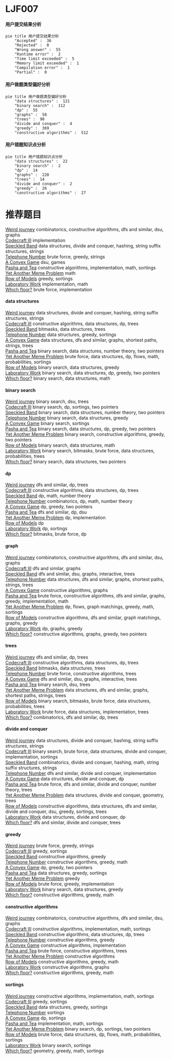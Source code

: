 # LJF007
<!-- tabs:start -->
#### **用户提交结果分析**

```mermaid
pie title 用户提交结果分析
    "Accepted" :  36
    "Rejected" :  0
    "Wrong answer" :  55
    "Runtime error" :  2
    "Time limit exceeded" :  5
    "Memory limit exceeded" :  1
    "Compilation error" :  1
    "Partial" :  0
```
#### **用户做题类型偏好分析**

```mermaid
pie title 用户做题类型偏好分析
    "data structures" :  121
    "binary search" :  112
    "dp" :  55
    "graphs" :  58
    "trees" :  90
    "divide and conquer" :  4
    "greedy" :  369
    "constructive algorithms" :  512
```
#### **用户错题知识点分析**

```mermaid
pie title 用户错题知识点分析
    "data structures" :  22
    "binary search" :  2
    "dp" :  14
    "graphs" :  220
    "trees" :  14
    "divide and conquer" :  2
    "greedy" :  26
    "constructive algorithms" :  27
```
<!-- tabs:end -->
# 推荐题目
[Weird journey](https://codeforces.com/contest/789/problem/D)		combinatorics,
                        constructive algorithms,
                        dfs and similar,
                        dsu,
                        graphs		  
[Codecraft III](http://codeforces.com/problemset/problem/45/A)		implementation		  
[Speckled Band](http://codeforces.com/problemset/problem/1043/G)		data structures,
                        divide and conquer,
                        hashing,
                        string suffix structures,
                        strings		  
[Telephone Number](http://codeforces.com/problemset/problem/1167/A)		brute force,
                        greedy,
                        strings		  
[A Convex Game](http://codeforces.com/problemset/problem/1434/E)		dsu,
                        games		  
[Pasha and Tea](http://codeforces.com/problemset/problem/557/B)		constructive algorithms,
                        implementation,
                        math,
                        sortings		  
[Yet Another Meme Problem](http://codeforces.com/problemset/problem/1288/B)		math		  
[Row of Models](http://codeforces.com/problemset/problem/887/F)		greedy,
                        sortings		  
[Laboratory Work](http://codeforces.com/problemset/problem/931/C)		implementation,
                        math		  
[Which floor?](https://codeforces.com/contest/861/problem/B)		brute force,
                        implementation		  
<!-- tabs:start -->
#### **data structures**
[Weird journey](http://codeforces.com/problemset/problem/1043/G)		data structures,
                        divide and conquer,
                        hashing,
                        string suffix structures,
                        strings		  
[Codecraft III](http://codeforces.com/problemset/problem/796/C)		constructive algorithms,
                        data structures,
                        dp,
                        trees		  
[Speckled Band](http://codeforces.com/problemset/problem/282/E)		bitmasks,
                        data structures,
                        trees		  
[Telephone Number](https://codeforces.com/contest/1315/problem/D)		data structures,
                        greedy,
                        sortings		  
[A Convex Game](http://codeforces.com/problemset/problem/1209/F)		data structures,
                        dfs and similar,
                        graphs,
                        shortest paths,
                        strings,
                        trees		  
[Pasha and Tea](http://codeforces.com/problemset/problem/818/E)		binary search,
                        data structures,
                        number theory,
                        two pointers		  
[Yet Another Meme Problem](http://codeforces.com/problemset/problem/739/E)		brute force,
                        data structures,
                        dp,
                        flows,
                        math,
                        probabilities,
                        sortings		  
[Row of Models](http://codeforces.com/problemset/problem/1157/E)		binary search,
                        data structures,
                        greedy		  
[Laboratory Work](http://codeforces.com/problemset/problem/1492/C)		binary search,
                        data structures,
                        dp,
                        greedy,
                        two pointers		  
[Which floor?](http://codeforces.com/problemset/problem/1490/G)		binary search,
                        data structures,
                        math		  
#### **binary search**
[Weird journey](http://codeforces.com/problemset/problem/444/E)		binary search,
                        dsu,
                        trees		  
[Codecraft III](http://codeforces.com/problemset/problem/253/B)		binary search,
                        dp,
                        sortings,
                        two pointers		  
[Speckled Band](http://codeforces.com/problemset/problem/818/E)		binary search,
                        data structures,
                        number theory,
                        two pointers		  
[Telephone Number](http://codeforces.com/problemset/problem/1157/E)		binary search,
                        data structures,
                        greedy		  
[A Convex Game](http://codeforces.com/problemset/problem/1468/D)		binary search,
                        sortings		  
[Pasha and Tea](http://codeforces.com/problemset/problem/1492/C)		binary search,
                        data structures,
                        dp,
                        greedy,
                        two pointers		  
[Yet Another Meme Problem](http://codeforces.com/problemset/problem/1463/D)		binary search,
                        constructive algorithms,
                        greedy,
                        two pointers		  
[Row of Models](http://codeforces.com/problemset/problem/1490/G)		binary search,
                        data structures,
                        math		  
[Laboratory Work](http://codeforces.com/problemset/problem/1479/D)		binary search,
                        bitmasks,
                        brute force,
                        data structures,
                        probabilities,
                        trees		  
[Which floor?](http://codeforces.com/problemset/problem/1436/E)		binary search,
                        data structures,
                        two pointers		  
#### **dp**
[Weird journey](http://codeforces.com/problemset/problem/935/E)		dfs and similar,
                        dp,
                        trees		  
[Codecraft III](http://codeforces.com/problemset/problem/796/C)		constructive algorithms,
                        data structures,
                        dp,
                        trees		  
[Speckled Band](http://codeforces.com/problemset/problem/1499/D)		dp,
                        math,
                        number theory		  
[Telephone Number](http://codeforces.com/problemset/problem/839/D)		combinatorics,
                        dp,
                        math,
                        number theory		  
[A Convex Game](https://codeforces.com/contest/1241/problem/D)		dp,
                        greedy,
                        two pointers		  
[Pasha and Tea](http://codeforces.com/problemset/problem/741/B)		dfs and similar,
                        dp,
                        dsu		  
[Yet Another Meme Problem](http://codeforces.com/problemset/problem/1012/F)		dp,
                        implementation		  
[Row of Models](https://codeforces.com/contest/1229/problem/F)		dp		  
[Laboratory Work](http://codeforces.com/problemset/problem/38/E)		dp,
                        sortings		  
[Which floor?](http://codeforces.com/problemset/problem/201/D)		bitmasks,
                        brute force,
                        dp		  
#### **graph**
[Weird journey](https://codeforces.com/contest/789/problem/D)		combinatorics,
                        constructive algorithms,
                        dfs and similar,
                        dsu,
                        graphs		  
[Codecraft III](https://codeforces.com/contest/1161/problem/D)		dfs and similar,
                        graphs		  
[Speckled Band](http://codeforces.com/problemset/problem/755/C)		dfs and similar,
                        dsu,
                        graphs,
                        interactive,
                        trees		  
[Telephone Number](http://codeforces.com/problemset/problem/1209/F)		data structures,
                        dfs and similar,
                        graphs,
                        shortest paths,
                        strings,
                        trees		  
[A Convex Game](http://codeforces.com/problemset/problem/1089/M)		constructive algorithms,
                        graphs		  
[Pasha and Tea](http://codeforces.com/problemset/problem/1487/C)		brute force,
                        constructive algorithms,
                        dfs and similar,
                        graphs,
                        greedy,
                        implementation,
                        math		  
[Yet Another Meme Problem](http://codeforces.com/problemset/problem/1437/C)		dp,
                        flows,
                        graph matchings,
                        greedy,
                        math,
                        sortings		  
[Row of Models](http://codeforces.com/problemset/problem/1470/D)		constructive algorithms,
                        dfs and similar,
                        graph matchings,
                        graphs,
                        greedy		  
[Laboratory Work](http://codeforces.com/problemset/problem/1476/C)		dp,
                        graphs,
                        greedy		  
[Which floor?](http://codeforces.com/problemset/problem/1304/D)		constructive algorithms,
                        graphs,
                        greedy,
                        two pointers		  
#### **trees**
[Weird journey](http://codeforces.com/problemset/problem/935/E)		dfs and similar,
                        dp,
                        trees		  
[Codecraft III](http://codeforces.com/problemset/problem/796/C)		constructive algorithms,
                        data structures,
                        dp,
                        trees		  
[Speckled Band](http://codeforces.com/problemset/problem/282/E)		bitmasks,
                        data structures,
                        trees		  
[Telephone Number](http://codeforces.com/problemset/problem/1311/E)		brute force,
                        constructive algorithms,
                        trees		  
[A Convex Game](http://codeforces.com/problemset/problem/755/C)		dfs and similar,
                        dsu,
                        graphs,
                        interactive,
                        trees		  
[Pasha and Tea](http://codeforces.com/problemset/problem/444/E)		binary search,
                        dsu,
                        trees		  
[Yet Another Meme Problem](http://codeforces.com/problemset/problem/1209/F)		data structures,
                        dfs and similar,
                        graphs,
                        shortest paths,
                        strings,
                        trees		  
[Row of Models](http://codeforces.com/problemset/problem/1479/D)		binary search,
                        bitmasks,
                        brute force,
                        data structures,
                        probabilities,
                        trees		  
[Laboratory Work](http://codeforces.com/problemset/problem/1511/C)		brute force,
                        data structures,
                        implementation,
                        trees		  
[Which floor?](http://codeforces.com/problemset/problem/1499/F)		combinatorics,
                        dfs and similar,
                        dp,
                        trees		  
#### **divide and conquer**
[Weird journey](http://codeforces.com/problemset/problem/1043/G)		data structures,
                        divide and conquer,
                        hashing,
                        string suffix structures,
                        strings		  
[Codecraft III](http://codeforces.com/problemset/problem/1461/D)		binary search,
                        brute force,
                        data structures,
                        divide and conquer,
                        implementation,
                        sortings		  
[Speckled Band](http://codeforces.com/problemset/problem/1466/G)		combinatorics,
                        divide and conquer,
                        hashing,
                        math,
                        string suffix structures,
                        strings		  
[Telephone Number](http://codeforces.com/problemset/problem/1490/D)		dfs and similar,
                        divide and conquer,
                        implementation		  
[A Convex Game](https://codeforces.com/contest/1483/problem/C)		data structures,
                        divide and conquer,
                        dp		  
[Pasha and Tea](http://codeforces.com/problemset/problem/1491/E)		brute force,
                        dfs and similar,
                        divide and conquer,
                        number theory,
                        trees		  
[Yet Another Meme Problem](http://codeforces.com/problemset/problem/1303/G)		data structures,
                        divide and conquer,
                        geometry,
                        trees		  
[Row of Models](http://codeforces.com/problemset/problem/1494/D)		constructive algorithms,
                        data structures,
                        dfs and similar,
                        divide and conquer,
                        dsu,
                        greedy,
                        sortings,
                        trees		  
[Laboratory Work](http://codeforces.com/problemset/problem/1482/E)		data structures,
                        divide and conquer,
                        dp		  
[Which floor?](http://codeforces.com/problemset/problem/566/C)		dfs and similar,
                        divide and conquer,
                        trees		  
#### **greedy**
[Weird journey](http://codeforces.com/problemset/problem/1167/A)		brute force,
                        greedy,
                        strings		  
[Codecraft III](http://codeforces.com/problemset/problem/887/F)		greedy,
                        sortings		  
[Speckled Band](http://codeforces.com/problemset/problem/1167/D)		constructive algorithms,
                        greedy		  
[Telephone Number](https://codeforces.com/contest/477/problem/B)		constructive algorithms,
                        greedy,
                        math		  
[A Convex Game](https://codeforces.com/contest/1241/problem/D)		dp,
                        greedy,
                        two pointers		  
[Pasha and Tea](https://codeforces.com/contest/1315/problem/D)		data structures,
                        greedy,
                        sortings		  
[Yet Another Meme Problem](http://codeforces.com/problemset/problem/588/A)		greedy		  
[Row of Models](http://codeforces.com/problemset/problem/1249/C1)		brute force,
                        greedy,
                        implementation		  
[Laboratory Work](http://codeforces.com/problemset/problem/1157/E)		binary search,
                        data structures,
                        greedy		  
[Which floor?](http://codeforces.com/problemset/problem/1042/C)		constructive algorithms,
                        greedy,
                        math		  
#### **constructive algorithms**
[Weird journey](https://codeforces.com/contest/789/problem/D)		combinatorics,
                        constructive algorithms,
                        dfs and similar,
                        dsu,
                        graphs		  
[Codecraft III](http://codeforces.com/problemset/problem/557/B)		constructive algorithms,
                        implementation,
                        math,
                        sortings		  
[Speckled Band](http://codeforces.com/problemset/problem/796/C)		constructive algorithms,
                        data structures,
                        dp,
                        trees		  
[Telephone Number](http://codeforces.com/problemset/problem/1167/D)		constructive algorithms,
                        greedy		  
[A Convex Game](http://codeforces.com/problemset/problem/398/A)		constructive algorithms,
                        implementation		  
[Pasha and Tea](http://codeforces.com/problemset/problem/1311/E)		brute force,
                        constructive algorithms,
                        trees		  
[Yet Another Meme Problem](http://codeforces.com/problemset/problem/1179/B)		constructive algorithms		  
[Row of Models](https://codeforces.com/contest/477/problem/B)		constructive algorithms,
                        greedy,
                        math		  
[Laboratory Work](http://codeforces.com/problemset/problem/1089/M)		constructive algorithms,
                        graphs		  
[Which floor?](http://codeforces.com/problemset/problem/1042/C)		constructive algorithms,
                        greedy,
                        math		  
#### **sortings**
[Weird journey](http://codeforces.com/problemset/problem/557/B)		constructive algorithms,
                        implementation,
                        math,
                        sortings		  
[Codecraft III](http://codeforces.com/problemset/problem/887/F)		greedy,
                        sortings		  
[Speckled Band](https://codeforces.com/contest/1315/problem/D)		data structures,
                        greedy,
                        sortings		  
[Telephone Number](http://codeforces.com/problemset/problem/53/D)		sortings		  
[A Convex Game](http://codeforces.com/problemset/problem/38/E)		dp,
                        sortings		  
[Pasha and Tea](http://codeforces.com/problemset/problem/723/A)		implementation,
                        math,
                        sortings		  
[Yet Another Meme Problem](http://codeforces.com/problemset/problem/253/B)		binary search,
                        dp,
                        sortings,
                        two pointers		  
[Row of Models](http://codeforces.com/problemset/problem/739/E)		brute force,
                        data structures,
                        dp,
                        flows,
                        math,
                        probabilities,
                        sortings		  
[Laboratory Work](http://codeforces.com/problemset/problem/1468/D)		binary search,
                        sortings		  
[Which floor?](https://codeforces.com/contest/1496/problem/C)		geometry,
                        greedy,
                        math,
                        sortings		  
<!-- tabs:end -->
